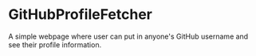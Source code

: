 # GitHubProfileFetcher
 A simple webpage where user can put in anyone's GitHub username and see their profile information.
